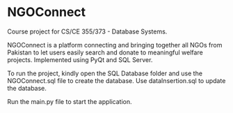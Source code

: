 # NGOConnect

Course project for CS/CE 355/373 - Database Systems.

NGOConnect is a platform connecting and bringing together all NGOs from Pakistan to let users easily search and donate to meaningful welfare projects. Implemented using PyQt and SQL Server.

To run the project, kindly open the SQL Database folder and use the NGOConnect.sql file to create the database. Use dataInsertion.sql to update the database.

Run the main.py file to start the application.
